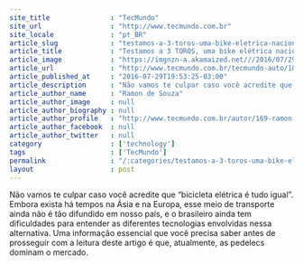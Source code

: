 ```yaml
---
site_title               : "TecMundo"
site_url                 : "http://www.tecmundo.com.br"
site_locale              : "pt_BR"
article_slug             : "testamos-a-3-toros-uma-bike-eletrica-nacional-que-vai-te-impressionar"
article_title            : "Testamos a 3 TOROS, uma bike elétrica nacional que vai te impressionar"
article_image            : "https://imgnzn-a.akamaized.net///2016/07/29/29194532986760-t1200x480.jpg"
article_url              : "http://www.tecmundo.com.br/tecmundo-auto/107881-testamos-3-toros-bike-eletrica-nacional-te-impressionar.htm"
article_published_at     : "2016-07-29T19:53:25-03:00"
article_description      : "Não vamos te culpar caso você acredite que “bicicleta elétrica é tudo igual”. Embora exista há tempos na Ásia e na Europa, esse meio de transporte ainda não é tão difundido em nosso país, e o brasileiro ainda tem dificuldades para entender as diferentes tecnologias envolvidas nessa alternativa. Uma informação essencial que você precisa saber antes de prosseguir com a leitura deste artigo é que, atualmente, as pedelecs dominam o mercado."
article_author_name      : "Ramon de Souza"
article_author_image     : null
article_author_biography : null
article_author_profile   : "http://www.tecmundo.com.br/autor/169-ramon-de-souza/"
article_author_facebook  : null
article_author_twitter   : null
category                 : ['technology']
tags                     : ['TecMundo']
permalink                : "/:categories/testamos-a-3-toros-uma-bike-eletrica-nacional-que-vai-te-impressionar/"
layout                   : post
---
```


Não vamos te culpar caso você acredite que “bicicleta elétrica é tudo igual”. Embora exista há tempos na Ásia e na Europa, esse meio de transporte ainda não é tão difundido em nosso país, e o brasileiro ainda tem dificuldades para entender as diferentes tecnologias envolvidas nessa alternativa. Uma informação essencial que você precisa saber antes de prosseguir com a leitura deste artigo é que, atualmente, as pedelecs dominam o mercado.
